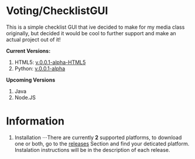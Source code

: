 # Voting/ChecklistGUI

This is a simple checklist GUI that ive decided to make for my media class originally, but decided it would be cool to further support and make an actual project out of it! 

**Current Versions:**
1. HTML5: [v.0.0.1-alpha-HTML5](https://github.com/ConnBots/PythonVoting-ChecklistGUI/releases/tag/v.0.0.1-Alpha-HTML5)
2. Python: [v.0.0.1-alpha](https://github.com/ConnBots/PythonVoting-ChecklistGUI/releases/tag/v.0.0.1-Alpha) 

**Upcoming Versions** 
1. Java 
2. Node.JS 

# Information 
   1. Installation 
     ⋅⋅⋅There are currently **2** supported platforms, to download one or both, go to the [releases](https://github.com/ConnBots/Voting-ChecklistGUI/releases) Section and find your deticated platform. Instalation instructions will be in the description of each release.  